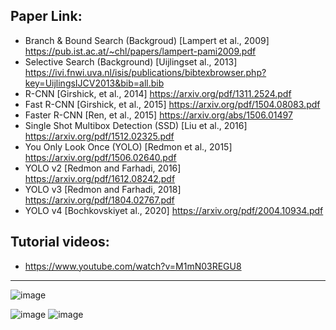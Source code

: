 ## Paper Link: 

- Branch & Bound Search (Backgroud) [Lampert et al., 2009] https://pub.ist.ac.at/~chl/papers/lampert-pami2009.pdf
- Selective Search (Background) [Uijlingset al., 2013] https://ivi.fnwi.uva.nl/isis/publications/bibtexbrowser.php?key=UijlingsIJCV2013&bib=all.bib 
- R-CNN [Girshick, et al., 2014] https://arxiv.org/pdf/1311.2524.pdf 
- Fast R-CNN [Girshick, et al., 2015] https://arxiv.org/pdf/1504.08083.pdf 
- Faster R-CNN [Ren, et al., 2015] https://arxiv.org/abs/1506.01497 
- Single Shot Multibox Detection (SSD) [Liu et al., 2016] https://arxiv.org/pdf/1512.02325.pdf 
- You Only Look Once (YOLO) [Redmon et al., 2015] https://arxiv.org/pdf/1506.02640.pdf 
- YOLO v2 [Redmon and Farhadi, 2016] https://arxiv.org/pdf/1612.08242.pdf 
- YOLO v3 [Redmon and Farhadi, 2018] https://arxiv.org/pdf/1804.02767.pdf 
- YOLO v4 [Bochkovskiyet al., 2020] https://arxiv.org/pdf/2004.10934.pdf 

## Tutorial videos: 
- https://www.youtube.com/watch?v=M1mN03REGU8
_______________________________________________________________

![image](https://user-images.githubusercontent.com/88390140/134997085-3d722b69-e0ff-46b5-98bc-6bd7bfbf884a.png)

![image](https://user-images.githubusercontent.com/88390140/134997602-ea3c78aa-7088-4b3c-b79a-62889b928bdb.png)
![image](https://user-images.githubusercontent.com/88390140/134997896-aa57a4bc-0d7f-460a-9f09-99c0efb8f889.png)
